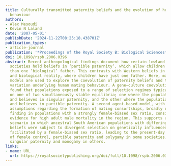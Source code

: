 ```yaml
---
title: Culturally transmitted paternity beliefs and the evolution of human mating
  behaviour
authors:
- Alex Mesoudi
- Kevin N Laland
date: '2007-05-01'
publishDate: '2024-11-22T08:25:18.438701Z'
publication_types:
- article-journal
publication: '*Proceedings of the Royal Society B: Biological Sciences*'
doi: 10.1098/rspb.2006.0396
abstract: Recent anthropological findings document how certain lowland South American
  societies hold beliefs in ‘partible paternity’, which allow children to have more
  than one ‘biological’ father. This contrasts with Western beliefs in ‘singular paternity’,
  and biological reality, where children have just one father. Here, mathematical
  models are used to explore the coevolution of paternity beliefs and the genetic
  variation underlying human mating behaviour. A gene–culture coevolutionary model
  found that populations exposed to a range of selection regimes typically converge
  on one of two simultaneously stable equilibria; one where the population is monogamous
  and believes in singular paternity, and the other where the population is polygamous
  and believes in partible paternity. A second agent-based model, with alternative
  assumptions regarding the formation of mating consortships, broadly replicated this
  finding in populations with a strongly female-biased sex ratio, consistent with
  evidence for high adult male mortality in the region. This supports an evolutionary
  scenario in which ancestral South American populations with differing paternity
  beliefs were subject to divergent selection on genetically influenced mating behaviour,
  facilitated by a female-biased sex ratio, leading to the present-day associations
  of female control, partible paternity and polygamy in some societies, and male control,
  singular paternity and monogamy in others.
links:
- name: URL
  url: https://royalsocietypublishing.org/doi/full/10.1098/rspb.2006.0396
---
```

